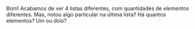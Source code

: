 Bom! Acabamos de ver 4 listas diferentes, com quantidades de _elementos_ diferentes. Mas, notou algo particular na última lista? Há quantos elementos? Um ou dois?